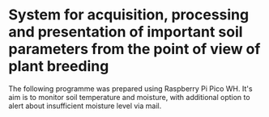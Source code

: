 # System for acquisition, processing and presentation of important soil parameters from the point of view of plant breeding

The following programme was prepared using Raspberry Pi Pico WH. It's aim is to monitor soil temperature and moisture, with additional option to alert about insufficient moisture level via mail.
